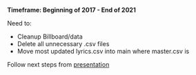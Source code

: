 **Timeframe: Beginning of 2017 - End of 2021**

Need to:
- Cleanup Billboard/data
- Delete all unnecessary .csv files
- Move most updated lyrics.csv into main where master.csv is
  

Follow next steps from [presentation](https://docs.google.com/presentation/d/1H1dAenok4H4BRiA0VzbDUx20iFsqvwxgRdY73o2SWLs/edit#slide=id.p)
